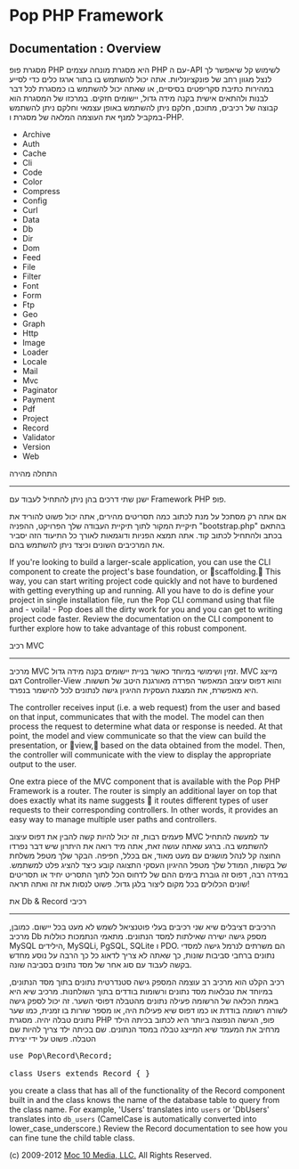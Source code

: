 Pop PHP Framework
=================

Documentation : Overview
------------------------

מסגרת פופ PHP היא מסגרת מונחה עצמים PHP עם ה-API לשימוש קל שיאפשר לך לנצל מגוון רחב של פונקציונליות. אתה יכול להשתמש בו בתור ארגז כלים כדי לסייע במהירות כתיבת סקריפטים בסיסיים, או שאתה יכול להשתמש בו כמסגרת לכל דבר לבנות ולהתאים אישית בקנה מידה גדול, יישומים חזקים. במרכזו של המסגרת הוא קבוצה של רכיבים, מתוכם, חלקם ניתן להשתמש באופן עצמאי וחלקם ניתן להשתמש במקביל למנף את העוצמה המלאה של מסגרת ו-PHP.


* Archive
* Auth
* Cache
* Cli
* Code
* Color
* Compress
* Config
* Curl
* Data
* Db
* Dir
* Dom
* Feed
* File
* Filter
* Font
* Form
* Ftp
* Geo
* Graph
* Http
* Image
* Loader
* Locale
* Mail
* Mvc
* Paginator
* Payment
* Pdf
* Project
* Record
* Validator
* Version
* Web

התחלה מהירה

----------

ישנן שתי דרכים בהן ניתן להתחיל לעבוד עם Framework PHP פופ.


אם אתה רק מסתכל על מנת לכתוב כמה תסריטים מהירים, אתה יכול פשוט להוריד את תיקיית המקור לתוך תיקיית העבודה שלך הפרויקט, ההפניה "bootstrap.php" בהתאם בכתב ולהתחיל לכתוב קוד. אתה תמצא הפניות ודוגמאות לאורך כל התיעוד הזה יסביר את המרכיבים השונים וכיצד ניתן להשתמש בהם.


If you're looking to build a larger-scale application, you can use the CLI component to create the project's base foundation, or scaffolding. This way, you can start writing project code quickly and not have to burdened with getting everything up and running. All you have to do is define your project in single installation file, run the Pop CLI command using that file and - voila! - Pop does all the dirty work for you and you can get to writing project code faster. Review the documentation on the CLI component to further explore how to take advantage of this robust component.

רכיב MVC

-----------------

מרכיב MVC זמין ושימושי במיוחד כאשר בניית יישומים בקנה מידה גדול. MVC מייצג דגם Controller-View והוא דפוס עיצוב המאפשר הפרדה מאורגנת היטב של חששות. היא מאפשרת, את המצגת העסקית ההיגיון גישה לנתונים לכל להישמר בנפרד.


The controller receives input (i.e. a web request) from the user and based on that input, communicates that with the model. The model can then process the request to determine what data or response is needed. At that point, the model and view communicate so that the view can build the presentation, or view, based on the data obtained from the model. Then, the controller will communicate with the view to display the appropriate output to the user.

One extra piece of the MVC component that is available with the Pop PHP Framework is a router. The router is simply an additional layer on top that does exactly what its name suggests  it routes different types of user requests to their corresponding controllers. In other words, it provides an easy way to manage multiple user paths and controllers.

פעמים רבות, זה יכול להיות קשה להבין את דפוס עיצוב MVC עד למעשה להתחיל להשתמש בה. ברגע שאתה עושה זאת, אתה מיד רואה את היתרון שיש דבר נפרדו החוצה קל לנהל מושגים עם מעט מאוד, אם בכלל, חפיפה. הבקר שלך מטפל משלחת של בקשות, המודל שלך מטפל ההיגיון העסקי התצוגה קובע כיצד להציג פלט למשתמש. במידה רבה, דפוס זה גוברת בימים ההם של לדחוס הכל לתוך התסריט יחיד או תסריטים שונים הכלולים בכל מקום ליצור בלגן גדול. פשוט לנסות את זה ואתה תראה!


את Db & Record רכיבי

--------------------------

הרכיבים דציבלים שיא שני רכיבים בעלי פוטנציאל לשמש לא מעט בכל יישום. כמובן, מרכיב Db מספק גישה ישירה שאילתות למסד הנתונים. מתאמי הנתמכות כוללות MySQL הילידים, MySQLi, PgSQL, SQLite ו PDO. הם משרתים לנרמל גישה למסדי נתונים ברחבי סביבות שונות, כך שאתה לא צריך לדאוג כל כך הרבה על נוסע מחדש בקשה לעבוד עם סוג אחר של מסד נתונים בסביבה שונה.


רכיב הקלט הוא מרכיב רב עוצמה המספק גישה סטנדרטית נתונים בתוך מסד הנתונים, במיוחד את טבלאות מסד נתונים ורשומות בודדים בתוך השולחנות. מרכיב שיא היא באמת הכלאה של הרשומה פעילה נתונים מהטבלה דפוסי השער. זה יכול לספק גישה לשורה רשומה בודדת או כמו דפוס שיא פעילות היה, או מספר שורות בו זמנית, כמו שער נתונים טבלה יהיה. מסגרת PHP פופ, הגישה הנפוצה ביותר היא לכתוב בכיתה הילד מרחיב את המעמד שיא המייצג טבלה במסד הנתונים. שם בכיתה ילד צריך להיות שם הטבלה. פשוט על ידי יצירת


<pre>
use Pop\Record\Record;

class Users extends Record { }
</pre>

you create a class that has all of the functionality of the Record component built in and the class knows the name of the database table to query from the class name. For example,  'Users' translates into `users` or 'DbUsers' translates into `db_users` (CamelCase is automatically converted into lower_case_underscore.) Review the Record documentation to see how you can fine tune the child table class.

(c) 2009-2012 [Moc 10 Media, LLC.](http://www.moc10media.com) All Rights Reserved.
